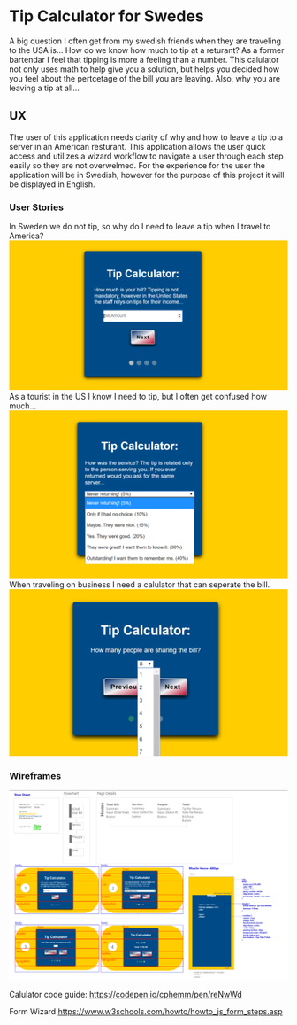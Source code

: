 # Tip Calculator for Swedes
A big question I often get from my swedish friends when they are traveling to the USA is... 
How do we know how much to tip at a returant?
As a former bartendar I feel that tipping is more a feeling than a number. This calulator not only uses math
to help give you a solution, but helps you decided how you feel about the pertcetage of the bill you are leaving. 
Also, why you are leaving a tip at all...

## UX
The user of this application needs clarity of why and how to leave a tip to a server in an American resturant.
This application allows the user quick access and utilizes a wizard workflow to navigate a user through each step 
easily so they are not overwelmed. For the experience for the user the application will be in Swedish, however 
for the purpose of this project it will be displayed in English.

### User Stories
In Sweden we do not tip, so why do I need to leave a tip when I travel to America?
![Why Tip](https://github.com/TiffanyDonner/tip-calculator-project-final/blob/master/assets/images/billAmount.PNG "Why Tip Image")
As a tourist in the US I know I need to tip, but I often get confused how much...
![What to Tip](https://github.com/TiffanyDonner/tip-calculator-project-final/blob/master/assets/images/tipPercentage.PNG "What to Tip Image")
When traveling on business I need a calulator that can seperate the bill.
![How Many People](https://github.com/TiffanyDonner/tip-calculator-project-final/blob/master/assets/images/sharingBill.PNG "Number of People Image")

### Wireframes
![Website Plan](https://github.com/TiffanyDonner/tip-calculator-project-final/blob/master/assets/images/tipCalculatorWireframes.PNG "Wireframes Image")


Calulator code guide:
https://codepen.io/cphemm/pen/reNwWd

Form Wizard
https://www.w3schools.com/howto/howto_js_form_steps.asp